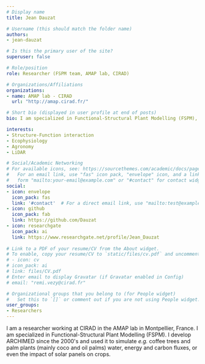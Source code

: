 ```yaml
---
# Display name
title: Jean Dauzat

# Username (this should match the folder name)
authors:
- jean-dauzat

# Is this the primary user of the site?
superuser: false

# Role/position
role: Researcher (FSPM team, AMAP lab, CIRAD)

# Organizations/Affiliations
organizations:
- name: AMAP lab - CIRAD
  url: "http://amap.cirad.fr/"

# Short bio (displayed in user profile at end of posts)
bio: I am specialized in Functional-Structural Plant Modelling (FSPM), and my research interests include light interception, ecophysiology, tree architecture, botanics and agronomy.

interests:
- Structure-Function interaction
- Ecophysiology
- Agronomy
- LiDAR

# Social/Academic Networking
# For available icons, see: https://sourcethemes.com/academic/docs/page-builder/#icons
#   For an email link, use "fas" icon pack, "envelope" icon, and a link in the
#   form "mailto:your-email@example.com" or "#contact" for contact widget.
social:
- icon: envelope
  icon_pack: fas
  link: '#contact'  # For a direct email link, use "mailto:test@example.org".
- icon: github
  icon_pack: fab
  link: https://github.com/Dauzat
- icon: researchgate
  icon_pack: ai
  link: https://www.researchgate.net/profile/Jean_Dauzat
  
# Link to a PDF of your resume/CV from the About widget.
# To enable, copy your resume/CV to `static/files/cv.pdf` and uncomment the lines below.
# - icon: cv
# icon_pack: ai
# link: files/CV.pdf
# Enter email to display Gravatar (if Gravatar enabled in Config)
# email: "remi.vezy@cirad.fr"

# Organizational groups that you belong to (for People widget)
#   Set this to `[]` or comment out if you are not using People widget.
user_groups:
- Researchers
---
```


I am a researcher working at CIRAD in the AMAP lab in Montpellier, France. I am specialized in Functional-Structural Plant Modelling (FSPM). I develop  ARCHIMED since the 2000's and used it to simulate *e.g.* coffee trees and palm plants (mainly coco and oil palms) water, energy and carbon fluxes, or even the impact of solar panels on crops. 
